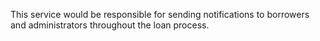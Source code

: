 This service would be responsible for sending notifications to borrowers and administrators throughout the loan process.
